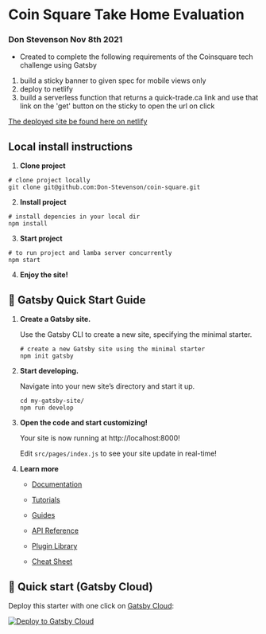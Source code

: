 # Coin Square Take Home Evaluation

### Don Stevenson Nov 8th 2021

- Created to complete the following requirements of the Coinsquare tech challenge using Gatsby

1. build a sticky banner to given spec for mobile views only
2. deploy to netlify
3. build a serverless function that returns a quick-trade.ca link and use that link on the 'get' button on the sticky to open the url on click
   
[The deployed site be found here on netlify](https://cranky-joliot-914ff9.netlify.app/)

## Local install instructions

1.  **Clone project**
  ```shell
  # clone project locally
  git clone git@github.com:Don-Stevenson/coin-square.git
  ```

2.  **Install project**
  ```shell
  # install depencies in your local dir
  npm install 
  ```

3.  **Start project**
  ```shell
  # to run project and lamba server concurrently
  npm start 
  ```

4.  **Enjoy the site!**



## 🚀 Gatsby Quick Start Guide

1.  **Create a Gatsby site.**

    Use the Gatsby CLI to create a new site, specifying the minimal starter.

    ```shell
    # create a new Gatsby site using the minimal starter
    npm init gatsby
    ```

2.  **Start developing.**

    Navigate into your new site’s directory and start it up.

    ```shell
    cd my-gatsby-site/
    npm run develop
    ```

3.  **Open the code and start customizing!**

    Your site is now running at http://localhost:8000!

    Edit `src/pages/index.js` to see your site update in real-time!

4.  **Learn more**

    - [Documentation](https://www.gatsbyjs.com/docs/?utm_source=starter&utm_medium=readme&utm_campaign=minimal-starter)

    - [Tutorials](https://www.gatsbyjs.com/tutorial/?utm_source=starter&utm_medium=readme&utm_campaign=minimal-starter)

    - [Guides](https://www.gatsbyjs.com/tutorial/?utm_source=starter&utm_medium=readme&utm_campaign=minimal-starter)

    - [API Reference](https://www.gatsbyjs.com/docs/api-reference/?utm_source=starter&utm_medium=readme&utm_campaign=minimal-starter)

    - [Plugin Library](https://www.gatsbyjs.com/plugins?utm_source=starter&utm_medium=readme&utm_campaign=minimal-starter)

    - [Cheat Sheet](https://www.gatsbyjs.com/docs/cheat-sheet/?utm_source=starter&utm_medium=readme&utm_campaign=minimal-starter)

## 🚀 Quick start (Gatsby Cloud)

Deploy this starter with one click on [Gatsby Cloud](https://www.gatsbyjs.com/cloud/):

[<img src="https://www.gatsbyjs.com/deploynow.svg" alt="Deploy to Gatsby Cloud">](https://www.gatsbyjs.com/dashboard/deploynow?url=https://github.com/gatsbyjs/gatsby-starter-minimal)
